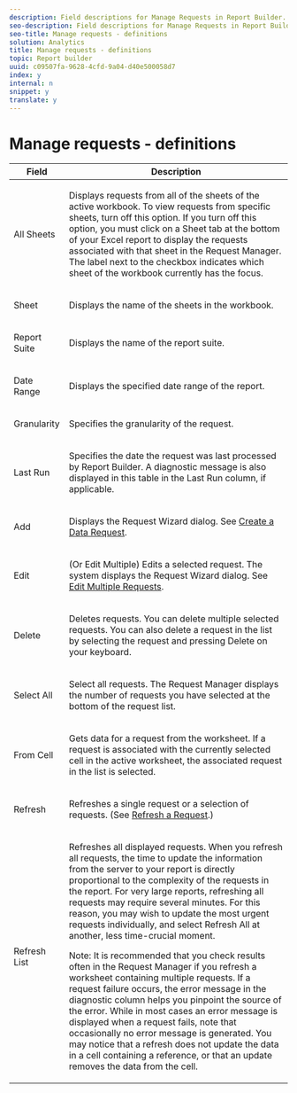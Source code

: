 ```yaml
---
description: Field descriptions for Manage Requests in Report Builder.
seo-description: Field descriptions for Manage Requests in Report Builder.
seo-title: Manage requests - definitions
solution: Analytics
title: Manage requests - definitions
topic: Report builder
uuid: c09507fa-9628-4cfd-9a04-d40e500058d7
index: y
internal: n
snippet: y
translate: y
---
```


# Manage requests - definitions


<table id="table_0880204181074BDBBA37E3DF2972A672"> 
 <thead> 
  <tr> 
   <th colname="col1" class="entry"> Field </th> 
   <th colname="col2" class="entry"> Description </th> 
  </tr> 
 </thead>
 <tbody> 
  <tr> 
   <td colname="col1"> <p>All Sheets </p> </td> 
   <td colname="col2"> <p>Displays requests from all of the sheets of the active workbook. To view requests from specific sheets, turn off this option. If you turn off this option, you must click on a Sheet tab at the bottom of your Excel report to display the requests associated with that sheet in the <span class="wintitle"> Request Manager</span>. The label next to the checkbox indicates which sheet of the workbook currently has the focus. </p> </td> 
  </tr> 
  <tr> 
   <td colname="col1"> <p>Sheet </p> </td> 
   <td colname="col2"> <p>Displays the name of the sheets in the workbook. </p> </td> 
  </tr> 
  <tr> 
   <td colname="col1"> <p>Report Suite </p> </td> 
   <td colname="col2"> <p>Displays the name of the report suite. </p> </td> 
  </tr> 
  <tr> 
   <td colname="col1"> <p>Date Range </p> </td> 
   <td colname="col2"> <p>Displays the specified date range of the report. </p> </td> 
  </tr> 
  <tr> 
   <td colname="col1"> <p>Granularity </p> </td> 
   <td colname="col2"> <p>Specifies the granularity of the request. </p> </td> 
  </tr> 
  <tr> 
   <td colname="col1"> <p> Last Run </p> </td> 
   <td colname="col2"> <p>Specifies the date the request was last processed by Report Builder. A diagnostic message is also displayed in this table in the <span class="wintitle"> Last Run</span> column, if applicable. </p> </td> 
  </tr> 
  <tr> 
   <td colname="col1"> <p>Add </p> </td> 
   <td colname="col2"> <p>Displays the Request Wizard dialog. See <a href="t_create_a_data_request.xml#task_65B453C8F015429A8EA73A1B64025B6C" type="task" format="dita" scope="local"> Create a Data Request</a>. </p> </td> 
  </tr> 
  <tr> 
   <td colname="col1"> <p>Edit </p> </td> 
   <td colname="col2"> <p> (Or Edit Multiple) Edits a selected request. The system displays the <span class="wintitle"> Request Wizard</span> dialog. See <a href="t_edit_multiple_requests.xml#task_70A13DBE43CD4BBEBE1B62459ADB3AD1" type="task" format="dita" scope="local"> Edit Multiple Requests</a>. </p> </td> 
  </tr> 
  <tr> 
   <td colname="col1"> <p>Delete </p> </td> 
   <td colname="col2"> <p>Deletes requests. You can delete multiple selected requests. You can also delete a request in the list by selecting the request and pressing Delete on your keyboard. </p> </td> 
  </tr> 
  <tr> 
   <td colname="col1"> <p> Select All </p> </td> 
   <td colname="col2"> <p>Select all requests. The <span class="wintitle"> Request Manager</span> displays the number of requests you have selected at the bottom of the request list. </p> </td> 
  </tr> 
  <tr> 
   <td colname="col1"> <p>From Cell </p> </td> 
   <td colname="col2"> <p>Gets data for a request from the worksheet. If a request is associated with the currently selected cell in the active worksheet, the associated request in the list is selected. </p> </td> 
  </tr> 
  <tr> 
   <td colname="col1"> <p> Refresh </p> </td> 
   <td colname="col2"> <p>Refreshes a single request or a selection of requests. (See <a href="t_refresh_a_request.xml#task_96556DB051A2479A955999D3837EE609" type="task" format="dita" scope="local"> Refresh a Request</a>.) </p> </td> 
  </tr> 
  <tr> 
   <td colname="col1"> <p>Refresh List </p> </td> 
   <td colname="col2"> <p>Refreshes all displayed requests. When you refresh all requests, the time to update the information from the server to your report is directly proportional to the complexity of the requests in the report. For very large reports, refreshing all requests may require several minutes. For this reason, you may wish to update the most urgent requests individually, and select <span class="wintitle"> Refresh All</span> at another, less time-crucial moment. </p> <p> <p>Note: It is recommended that you check results often in the <span class="wintitle"> Request Manager</span> if you refresh a worksheet containing multiple requests. If a request failure occurs, the error message in the diagnostic column helps you pinpoint the source of the error. While in most cases an error message is displayed when a request fails, note that occasionally no error message is generated. You may notice that a refresh does not update the data in a cell containing a reference, or that an update removes the data from the cell. </p> </p> </td> 
  </tr> 
 </tbody> 
</table>


